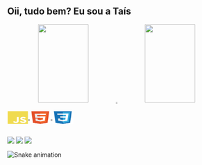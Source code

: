 ## Oii, tudo bem? Eu sou a Taís

<div align="center">
  <a href="https://github.com/taisbelucik">
  <img height="180em" width="48%" src="https://github-readme-stats.vercel.app/api?username=taisbelucik&show_icons=true&theme=synthwave&include_all_commits=true&count_private=true"/>
  <img height="180em" width="48%" src="https://github-readme-stats.vercel.app/api/top-langs/?username=taisbelucik&layout=compact&langs_count=7&theme=synthwave"/>
</div>
<div style="display: inline_block"><br>
  <img align="center" alt="Tais-Js" height="30" width="48" src="https://raw.githubusercontent.com/devicons/devicon/master/icons/javascript/javascript-plain.svg">
  <img align="center" alt="Tais-HTML" height="30" width="48" src="https://raw.githubusercontent.com/devicons/devicon/master/icons/html5/html5-original.svg">
  <img align="center" alt="Tais-CSS" height="30" width="48" src="https://raw.githubusercontent.com/devicons/devicon/master/icons/css3/css3-original.svg">
</div>

##

  <a href="https://instagram.com/tais.belucik" target="_blank"><img src="https://img.shields.io/badge/-Instagram-%23E4405F?style=for-the-badge&logo=instagram&logoColor=white" target="_blank"></a>
  <a href = "mailto:taisbelucik@gmail.com"><img src="https://img.shields.io/badge/-Gmail-%23333?style=for-the-badge&logo=gmail&logoColor=white" target="_blank"></a>
  <a href="https://www.linkedin.com/in/ta%C3%ADs-let%C3%ADcia-belucik-917b4819b/" target="_blank"><img src="https://img.shields.io/badge/-LinkedIn-%230077B5?style=for-the-badge&logo=linkedin&logoColor=white" target="_blank"></a> 
  
  ![Snake animation](https://github.com/taisbelucik/taisbelucik/blob/output/github-contribution-grid-snake.svg)
<div> 
